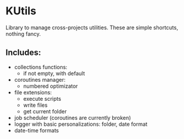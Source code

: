 # KUtils
Library to manage cross-projects utilities.
These are simple shortcuts, nothing fancy.

## Includes:
* collections functions:
	* if not empty, with default
* coroutines manager:
	* numbered optimizator
* file extensions:
	* execute scripts
	* write files
	* get current folder
* job scheduler (coroutines are currently broken)
* logger with basic personalizations: folder, date format
* date-time formats



